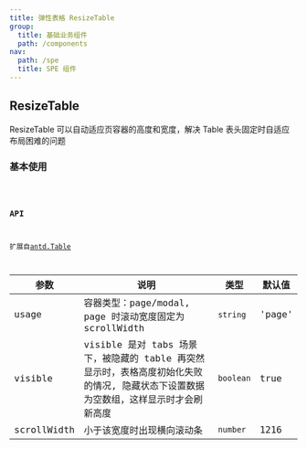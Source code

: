 ```yaml
---
title: 弹性表格 ResizeTable
group:
  title: 基础业务组件
  path: /components
nav:
  path: /spe
  title: SPE 组件
---
```


## ResizeTable

ResizeTable 可以自动适应页容器的高度和宽度，解决 Table 表头固定时自适应布局困难的问题

### 基本使用

<code src="./demos/basic.tsx" iframe="400px"/>

### API

扩展自[antd.Table](https://ant.design/components/table-cn/#API)

| 参数 | 说明 | 类型 | 默认值 |
| --- | --- | --- | --- |
| usage | 容器类型：page/modal, page 时滚动宽度固定为 scrollWidth | `string` | 'page' |
| visible | visible 是对 tabs 场景下，被隐藏的 table 再突然显示时，表格高度初始化失败的情况, 隐藏状态下设置数据为空数组，这样显示时才会刷新高度 | `boolean` | true |
| scrollWidth | 小于该宽度时出现横向滚动条 | `number` | 1216 |
